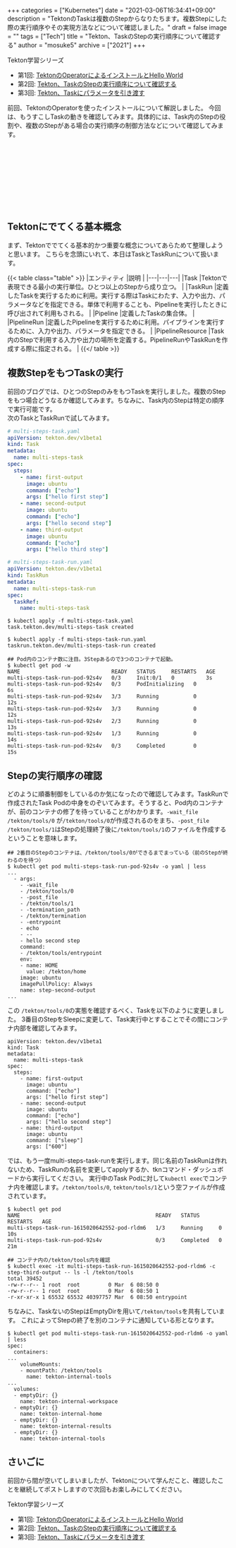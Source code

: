+++
categories = ["Kubernetes"]
date = "2021-03-06T16:34:41+09:00"
description = "TektonのTaskは複数のStepからなりたちます。複数Stepにした際の実行順序やその実現方法などについて確認しました。"
draft = false
image = ""
tags = ["Tech"]
title = "Tekton、TaskのStepの実行順序について確認する"
author = "mosuke5"
archive = ["2021"]
+++

Tekton学習シリーズ
- 第1回: [TektonのOperatorによるインストールとHello World](/entry/2020/05/10/tekton-operator/)
- 第2回: [Tekton、TaskのStepの実行順序について確認する](/entry/2021/03/06/tekton-multi-steps-task/)
- 第3回: [Tekton、Taskにパラメータを引き渡す](/entry/2021/03/06/tekton-task-with-params)

前回、TektonのOperatorを使ったインストールについて解説しました。
今回は、もうすこしTaskの動きを確認してみます。具体的には、Task内のStepの役割や、複数のStepがある場合の実行順序の制御方法などについて確認してみます。

<div class="iframely-embed"><div class="iframely-responsive" style="height: 140px; padding-bottom: 0;"><a href="https://blog.mosuke.tech/entry/2020/05/10/tekton-operator/" data-iframely-url="//cdn.iframe.ly/aQ48OK3"></a></div></div><script async src="//cdn.iframe.ly/embed.js" charset="utf-8"></script>

<!--more-->

## Tektonにでてくる基本概念
まず、Tektonででてくる基本的かつ重要な概念についてあらためて整理しようと思います。
こちらを念頭にいれて、本日はTaskとTaskRunについて扱います。

{{< table class="table" >}}
|エンティティ  |説明  |
|---|---|---|
|Task  |Tektonで表現できる最小の実行単位。ひとつ以上のStepから成り立つ。  |
|TaskRun  |定義したTaskを実行するために利用。実行する際はTaskにわたす、入力や出力、パラメータなどを指定できる。単体で利用することも、Pipelineを実行したときに呼び出されて利用もされる。  |
|Pipeline  |定義したTaskの集合体。  |
|PipelineRun  |定義したPipelineを実行するために利用。パイプラインを実行するために、入力や出力、パラメータを指定できる。  |
|PipelineResource  |Task内のStepで利用する入力や出力の場所を定義する。PipelineRunやTaskRunを作成する際に指定される。  |
{{</ table >}}

## 複数StepをもつTaskの実行
前回のブログでは、ひとつのStepのみをもつTaskを実行しました。複数のStepをもつ場合どうなるか確認してみます。ちなみに、Task内のStepは特定の順序で実行可能です。  
次のTaskとTaskRunで試してみます。

```yaml
# multi-steps-task.yaml
apiVersion: tekton.dev/v1beta1
kind: Task
metadata:
  name: multi-steps-task
spec:
  steps:
    - name: first-output
      image: ubuntu
      command: ["echo"]
      args: ["hello first step"]
    - name: second-output
      image: ubuntu
      command: ["echo"]
      args: ["hello second step"]
    - name: third-output
      image: ubuntu
      command: ["echo"]
      args: ["hello third step"]
```

```yaml
# multi-steps-task-run.yaml
apiVersion: tekton.dev/v1beta1
kind: TaskRun
metadata:
  name: multi-steps-task-run
spec:
  taskRef:
    name: multi-steps-task
```

```
$ kubectl apply -f multi-steps-task.yaml
task.tekton.dev/multi-steps-task created

$ kubectl apply -f multi-steps-task-run.yaml
taskrun.tekton.dev/multi-steps-task-run created

## Pod内のコンテナ数に注目。3Stepあるので3つのコンテナで起動。
$ kubectl get pod -w
NAME                             READY   STATUS     RESTARTS   AGE
multi-steps-task-run-pod-92s4v   0/3     Init:0/1   0          3s
multi-steps-task-run-pod-92s4v   0/3     PodInitializing   0          6s
multi-steps-task-run-pod-92s4v   3/3     Running           0          12s
multi-steps-task-run-pod-92s4v   3/3     Running           0          12s
multi-steps-task-run-pod-92s4v   2/3     Running           0          13s
multi-steps-task-run-pod-92s4v   1/3     Running           0          14s
multi-steps-task-run-pod-92s4v   0/3     Completed         0          15s
```

## Stepの実行順序の確認
どのように順番制御をしているのか気になったので確認してみます。TaskRunで作成されたTask Podの中身をのぞいてみます。そうすると、Pod内のコンテナが、前のコンテナの修了を待っていることがわかります。`-wait_file /tekton/tools/0` が`/tekton/tools/0`が作成されるのをまち、`-post_file /tekton/tools/1`はStepの処理終了後に`/tekton/tools/1`のファイルを作成するということを意味します。

```
## 2番目のStepのコンテナは、/tekton/tools/0ができるまでまっている（前のStepが終わるのを待つ）
$ kubectl get pod multi-steps-task-run-pod-92s4v -o yaml | less
...
  - args:
    - -wait_file
    - /tekton/tools/0
    - -post_file
    - /tekton/tools/1
    - -termination_path
    - /tekton/termination
    - -entrypoint
    - echo
    - --
    - hello second step
    command:
    - /tekton/tools/entrypoint
    env:
    - name: HOME
      value: /tekton/home
    image: ubuntu
    imagePullPolicy: Always
    name: step-second-output
...
```

この `/tekton/tools/0`の実態を確認するべく、Taskを以下のように変更しました。
3番目のStepをSleepに変更して、Task実行中とすることでその間にコンテナ内部を確認してみます。

```
apiVersion: tekton.dev/v1beta1
kind: Task
metadata:
  name: multi-steps-task
spec:
  steps:
    - name: first-output
      image: ubuntu
      command: ["echo"]
      args: ["hello first step"]
    - name: second-output
      image: ubuntu
      command: ["echo"]
      args: ["hello second step"]
    - name: third-output
      image: ubuntu
      command: ["sleep"]
      args: ["600"]
```

では、もう一度multi-steps-task-runを実行します。同じ名前のTaskRunは作れないため、TaskRunの名前を変更してapplyするか、tknコマンド・ダッシュボードから実行してください。
実行中のTask Podに対して`kubectl exec`でコンテナ内を確認します。`/tekton/tools/0`, `tekton/tools/1`という空ファイルが作成されています。

```
$ kubectl get pod
NAME                                           READY   STATUS      RESTARTS   AGE
multi-steps-task-run-1615020642552-pod-rldm6   1/3     Running     0          10s
multi-steps-task-run-pod-92s4v                 0/3     Completed   0          21m

## コンテナ内の/tekton/tools内を確認
$ kubectl exec -it multi-steps-task-run-1615020642552-pod-rldm6 -c step-third-output -- ls -l /tekton/tools
total 39452
-rw-r--r-- 1 root  root         0 Mar  6 08:50 0
-rw-r--r-- 1 root  root         0 Mar  6 08:50 1
-r-xr-xr-x 1 65532 65532 40397757 Mar  6 08:50 entrypoint
```

ちなみに、TaskないのStepはEmptyDirを用いて`/tekton/tools`を共有しています。
これによってStepの終了を別のコンテナに通知している形となります。

```
$ kubectl get pod multi-steps-task-run-1615020642552-pod-rldm6 -o yaml | less
spec:
  containers:
...
    volumeMounts:
    - mountPath: /tekton/tools
      name: tekton-internal-tools
...
  volumes:
  - emptyDir: {}
    name: tekton-internal-workspace
  - emptyDir: {}
    name: tekton-internal-home
  - emptyDir: {}
    name: tekton-internal-results
  - emptyDir: {}
    name: tekton-internal-tools
```

## さいごに
前回から間が空いてしまいましたが、Tektonについて学んだこと、確認したことを継続してポストしますので次回もお楽しみにしてください。

Tekton学習シリーズ
- 第1回: [TektonのOperatorによるインストールとHello World](/entry/2020/05/10/tekton-operator/)
- 第2回: [Tekton、TaskのStepの実行順序について確認する](/entry/2021/03/06/tekton-multi-steps-task/)
- 第3回: [Tekton、Taskにパラメータを引き渡す](/entry/2021/03/06/tekton-task-with-params)